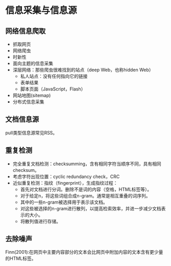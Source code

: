 # 信息采集与信息源
## 网络信息爬取
- 抓取网页
- 网络爬虫
- 时新性
- 面向主题的信息采集
- 深层网络：那些爬虫很难找到的站点（deep Web，也称hidden Web）
  - 私人站点：没有任何指向它的链接
  - 表单结果
  - 脚本页面（JavaScript，Flash）
- 网站地图(sitemap)
- 分布式信息采集

## 文档信息源
pull类型信息源常见RSS。

## 重复检测
- 完全重复文档检测：checksumming，含有相同字符当顺序不同，具有相同checksum。
- 考虑字符出现位置：cyclic redundancy check，CRC
- 近似重复检测：指纹（fingerprint），生成指纹过程：
  - 首先对文档进行分词。删除不是词的内容（空格，HTML标签等）。
  - 对于给定n，将这些词组合成n-gram。通常是相互重叠的词序列。
  - 其中的一些n-gram被选择用于表示该文档。
  - 对这些被选择的n-gram进行散列，以提高检索效率，并进一步减少文档表示的大小。
  - 将散列值进行存储。

## 去除噪声
Finn(2001):在网页中主要内容部分的文本会比网页中附加内容的文本含有更少量的HTML标签。
